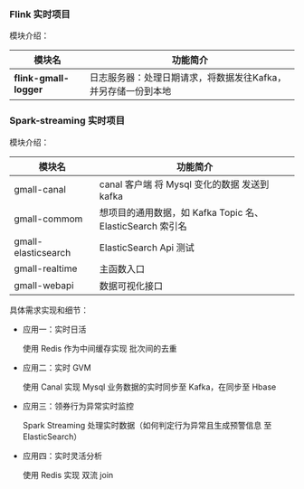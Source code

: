 ### Flink 实时项目
模块介绍：

| 模块名                 | 功能简介                                                     |
| ---------------------- | ------------------------------------------------------------ |
| **flink-gmall-logger** | 日志服务器：处理日期请求，将数据发往Kafka，并另存储一份到本地 |



### Spark-streaming 实时项目

模块介绍：

| 模块名              | 功能简介                                                  |
| ------------------- | --------------------------------------------------------- |
| gmall-canal         | canal 客户端 将 Mysql 变化的数据 发送到 kafka             |
| gmall-commom        | 想项目的通用数据，如 Kafka Topic 名、ElasticSearch 索引名 |
| gmall-elasticsearch | ElasticSearch Api 测试                                    |
| gmall-realtime      | 主函数入口                                                |
| gmall-webapi        | 数据可视化接口                                            |

具体需求实现和细节：

- 应用一：实时日活

  使用 Redis 作为中间缓存实现 批次间的去重

- 应用二：实时 GVM

  使用 Canal 实现 Mysql 业务数据的实时同步至 Kafka，在同步至 Hbase

- 应用三：领券行为异常实时监控

  Spark Streaming 处理实时数据（如何判定行为异常且生成预警信息 至 ElasticSearch）

- 应用四：实时灵活分析

  使用 Redis 实现 双流 join